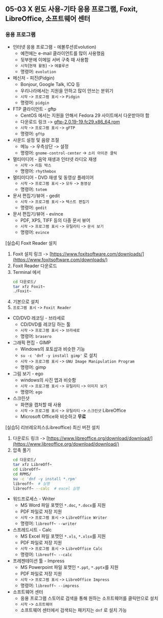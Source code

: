 ## 05-03 X 윈도 사용-기타 응용 프로그램, Foxit, LibreOffice, 소프트웨어 센터

### 응용 프로그램

- 인터넷 응용 프로그램 - 에볼루션(Evolution)
  - 예전에는 e-mail 클라이언트를 많이 사용했음
  - 뒷부분에 이메일 서버 구축 때 사용함
  - `시작`(`현재 활동`) -> `에볼루션`
  - 명령어: `evolution`
- 메신저 - 피진(Pidgin)
  - Bonjour, Google Talk, ICQ 등
  - 우리나라에서는 지원을 안하고 많이 안쓰는 분위기
  - `시작` -> `프로그램 표시` -> `Pidgin`
  - 명령어: `pidgin`
- FTP 클라이언트 - gftp
  - CentOS 에서는 지원을 안해서 Fedora 29 사이트에서 다운받아야 함
  - 다운로드 링크 -> [gftp-2.0.19-19.fc29.x86_64.rpm](https://archives.fedoraproject.org/pub/archive/fedora/linux/releases/29/Everything/x86_64/os/Packages/g/gftp-2.0.19-19.fc29.x86_64.rpm)
  - `시작` -> `프로그램 표시` -> `gFTP`
  - 명령어: `gftp`
- 사운드 설정 및 음량 조절
  - 메뉴 -> 우측상단 -> 설정
  - 명령어: `gnome-control-center` -> `소리 아이콘 클릭`
- 멀티미디어 - 음악 재생과 인터넷 라디오 재생
  - `시작` -> `리듬 박스`
  - 명령어: `rhythmbox`
- 멀티미디어 - DVD 재생 및 동영상 플레이어
  - `시작` -> `프로그램 표시` -> `모두` -> `동영상`
  - 명령어: `totem`
- 문서 편집기/뷰어 - gedit
  - `시작` -> `프로그램 표시` -> `텍스트 편집기`
  - 명령어: `gedit`
- 문서 편집기/뷰어 - evince
  - PDF, XPS, TIFF 등의 다중 문서 뷰어
  - `시작` -> `프로그램 표시` -> `유틸리티` -> ``문서 보기``
  - 명령어: `evince`

[실습4] Foxit Reader 설치

1. Foxit 설치 링크 ->  [https://www.foxitsoftware.com/downloads/](https://www.foxitsoftware.com/downloads/)
2. Foxit Reader 다운로드
3. Terminal 에서
   ``` bash
   cd 다운로드/
   tar xfz Foxit~
   ./Foxit~
   ```
4. 기본으로 설치
5. `프로그램 표시` -> `Foxit Reader`

- CD/DVD 레코딩 - 브라세로
  - CD/DVD를 레코딩 하는 툴
  - `시작` -> `프로그램 표시` -> `브라세로`
  - 명령어: `brasero`
- 그래픽 편집 - GIMP
  - Windows의 포토샵과 비슷한 기능
  - `su -c 'dnf -y install gimp'` 로 설치
  - `시작` -> `프로그램 표시` -> `GNU Image Manipulation Program`
  - 명령어: gimp
- 그림 보기 - ego
  - windows의 사진 앱과 비슷함
  - `시작` -> `프로그램 표시` -> `유틸리티` -> `이미지 보기`
  - 명령어: `ego`
- 스크린샷
  - 화면을 캡처할 때 사용
  - `시작` ->  `프로그램 표시` -> `유틸리티` -> `스크린샷`
LibreOffice
  - Microsoft Office와 비슷하고 **무료** 

[실습5] 리브레오피스(Libreoffice) 최신 버전 설치

  1. 다운로드 링크 -> [https://www.libreoffice.org/download/download/](https://www.libreoffice.org/download/download/)
  2. 압축 풀기
     ``` bash
     cd 다운로드/
     tar xfz LibreOff~
     cd LibreOff~
     cd RPMS/
     su -c 'dnf -y install *.rpm'
     libreoff~  # 실행
     libreoff~ --calc  # excel 실행
     ```

- 워드프로세스 - Writer
  - MS Word 파일 포맷인 `*.doc`, `*.docx`를 지원
  - PDF 파일로 저장 지원
  - `시작` -> `프로그램 표시` -> `LibreOffice Writer`
  - 명령어: `libreoff~ --writer`
- 스프레드시트 - Calc
  - MS Excel 파일 포맷인 `*.xls`, `*.xlsx`를 지원
  - PDF 파일로 저장 지원
  - `시작` -> `프로그램 표시` -> `LibreOffice Calc`
  - 명령어: `libreoff~ --calc`
- 프레젠테이션 툴 - Impress
  - MS Powerpoint 파일 포맷인 `*.ppt`, `*.pptx`를 지원
  - PDF 파일로 저장 지원
  - `시작` -> `프로그램 표시` -> `LibreOffice Impress`
  - 명령어: `libreoff~ --impress`
- 소프트웨어 센터
  - 응용 프로그램 스토어로 검색을 통해 원하는 소프트웨어를 클릭만으로 설치
  - `시작` -> `소프트웨어`
  - 소프트웨어 센터에서 검색되는 패키지는 `dnf` 로 설치 가능 
